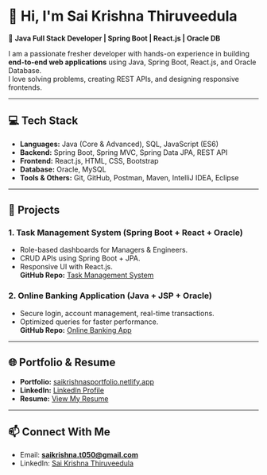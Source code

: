 # 👋 Hi, I'm Sai Krishna Thiruveedula  

🚀 **Java Full Stack Developer | Spring Boot | React.js | Oracle DB**  

I am a passionate fresher developer with hands-on experience in building **end-to-end web applications** using Java, Spring Boot, React.js, and Oracle Database.  
I love solving problems, creating REST APIs, and designing responsive frontends.

---

## 💻 **Tech Stack**
- **Languages:** Java (Core & Advanced), SQL, JavaScript (ES6)
- **Backend:** Spring Boot, Spring MVC, Spring Data JPA, REST API
- **Frontend:** React.js, HTML, CSS, Bootstrap
- **Database:** Oracle, MySQL
- **Tools & Others:** Git, GitHub, Postman, Maven, IntelliJ IDEA, Eclipse

---

## 📌 **Projects**
### **1. Task Management System (Spring Boot + React + Oracle)**
- Role-based dashboards for Managers & Engineers.  
- CRUD APIs using Spring Boot + JPA.  
- Responsive UI with React.js.  
**GitHub Repo:** [Task Management System](https://github.com/Saikrishna-Thiruveedula/TaskManagementSystem)

### **2. Online Banking Application (Java + JSP + Oracle)**
- Secure login, account management, real-time transactions.  
- Optimized queries for faster performance.  
**GitHub Repo:** [Online Banking App](https://github.com/Saikrishna-Thiruveedula/OnlineBankingApp)

---

## 🌐 **Portfolio & Resume**
- **Portfolio:** [saikrishnasportfolio.netlify.app](https://saikrishnasportfolio.netlify.app/)
- **LinkedIn:** [LinkedIn Profile](https://www.linkedin.com/in/sai-krishna-thiruveedula-5a809024a)
- **Resume:** [View My Resume](Your-Google-Drive-Link-Here)

---

## 📫 **Connect With Me**
- Email: **saikrishna.t050@gmail.com**
- LinkedIn: [Sai Krishna Thiruveedula](https://www.linkedin.com/in/sai-krishna-thiruveedula-5a809024a)
